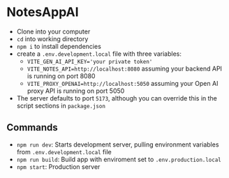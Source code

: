 # NotesAppAI

- Clone into your computer
- `cd` into working directory
- `npm i` to install dependencies
- create a `.env.development.local` file with three variables:
  - `VITE_GEN_AI_API_KEY='your private token'`
  - `VITE_NOTES_API=http://localhost:8080` assuming your backend API is running on port 8080
  - `VITE_PROXY_OPENAI=http://localhost:5050` assuming your Open AI proxy API is running on port 5050
- The server defaults to port `5173`, although you can override this in the script sections in `package.json`

## Commands

- `npm run dev`: Starts development server, pulling environment variables from `.env.development.local` file
- `npm run build`: Build app with enviroment set to `.env.production.local`
- `npm start`: Production server
